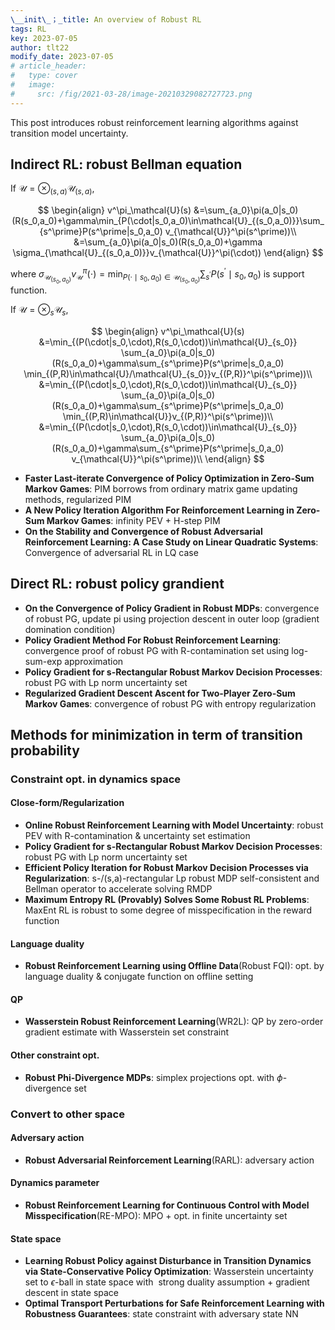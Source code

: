 ```yaml
---
\__init\_；_title: An overview of Robust RL
tags: RL
key: 2023-07-05
author: tlt22
modify_date: 2023-07-05
# article_header:
#   type: cover
#   image:
#     src: /fig/2021-03-28/image-20210329082727723.png
---
```


This post introduces robust reinforcement learning algorithms against transition model uncertainty.

<!--more-->

## Indirect RL: robust Bellman equation

If $\mathcal{U}=\otimes_{(s,a)}\mathcal{U}_{(s,a)}$,

$$
\begin{align}
v^\pi_\mathcal{U}(s)
&=\sum_{a_0}\pi(a_0|s_0)(R(s_0,a_0)+\gamma\min_{P(\cdot|s_0,a_0)\in\mathcal{U}_{(s_0,a_0)}}\sum_{s^\prime}P(s^\prime|s_0,a_0)
v_{\mathcal{U}}^\pi(s^\prime))\\
&=\sum_{a_0}\pi(a_0|s_0)(R(s_0,a_0)+\gamma
\sigma_{\mathcal{U}_{(s_0,a_0)}}v_{\mathcal{U}}^\pi(\cdot))
\end{align}
$$

where $\sigma_{\mathcal{U}_{(s_0,a_0)}}v_{\mathcal{U}}^\pi(\cdot)=\min_{P(\cdot\mid s_0,a_0)\in\mathcal{U}_{(s_0,a_0)}}\sum_{s^\prime}P(s^\prime\mid s_0,a_0)$ is support function.

If $\mathcal{U}=\otimes_{s}\mathcal{U}_{s}$,

$$
\begin{align}
v^\pi_\mathcal{U}(s)
&=\min_{(P(\cdot|s_0,\cdot),R(s_0,\cdot))\in\mathcal{U}_{s_0}}
\sum_{a_0}\pi(a_0|s_0)(R(s_0,a_0)+\gamma\sum_{s^\prime}P(s^\prime|s_0,a_0)
\min_{(P,R)\in\mathcal{U}/\mathcal{U}_{s_0}}v_{(P,R)}^\pi(s^\prime))\\
&=\min_{(P(\cdot|s_0,\cdot),R(s_0,\cdot))\in\mathcal{U}_{s_0}}
\sum_{a_0}\pi(a_0|s_0)(R(s_0,a_0)+\gamma\sum_{s^\prime}P(s^\prime|s_0,a_0)
\min_{(P,R)\in\mathcal{U}}v_{(P,R)}^\pi(s^\prime))\\
&=\min_{(P(\cdot|s_0,\cdot),R(s_0,\cdot))\in\mathcal{U}_{s_0}}
\sum_{a_0}\pi(a_0|s_0)(R(s_0,a_0)+\gamma\sum_{s^\prime}P(s^\prime|s_0,a_0)
v_{\mathcal{U}}^\pi(s^\prime))\\
\end{align}
$$

- **Faster Last-iterate Convergence of Policy Optimization in Zero-Sum Markov Games**: PIM borrows from ordinary matrix game updating methods, regularized PIM
- **A New Policy Iteration Algorithm For Reinforcement Learning in Zero-Sum Markov Games**: infinity PEV + H-step PIM
- **On the Stability and Convergence of Robust Adversarial Reinforcement Learning: A Case Study on Linear Quadratic Systems**: Convergence of adversarial RL in LQ case


## Direct RL: robust policy grandient

- **On the Convergence of Policy Gradient in Robust MDPs**: convergence of robust PG, update pi using projection descent in outer loop (gradient domination condition)
- **Policy Gradient Method For Robust Reinforcement Learning**: convergence proof of robust PG with R-contamination set using log-sum-exp approximation
- **Policy Gradient for s-Rectangular Robust Markov Decision Processes**: robust PG with Lp norm uncertainty set
- **Regularized Gradient Descent Ascent for Two-Player Zero-Sum Markov Games**: convergence of robust PG with entropy regularization

## Methods for minimization in term of transition probability

### Constraint opt. in dynamics space

#### Close-form/Regularization

- **Online Robust Reinforcement Learning with Model Uncertainty**: robust PEV with R-contamination & uncertainty set estimation
- **Policy Gradient for s-Rectangular Robust Markov Decision Processes**: robust PG with Lp norm uncertainty set
- **Efficient Policy Iteration for Robust Markov Decision Processes via Regularization**: s-/(s,a)-rectangular Lp robust MDP self-consistent and Bellman operator to accelerate solving RMDP
- **Maximum Entropy RL (Provably) Solves Some Robust RL Problems**: MaxEnt RL is robust to some degree of misspecification in the reward function

#### Language duality

- **Robust Reinforcement Learning using Offline Data**(Robust FQI): opt. by language duality & conjugate function on offline setting

#### QP

- **Wasserstein Robust Reinforcement Learning**(WR2L): QP by zero-order gradient estimate with Wasserstein set constraint

#### Other constraint opt.

- **Robust Phi-Divergence MDPs**: simplex projections opt. with $\phi$-divergence set

### Convert to other space

#### Adversary action

- **Robust Adversarial Reinforcement Learning**(RARL): adversary action

#### Dynamics parameter

- **Robust Reinforcement Learning for Continuous Control with Model Misspecification**(RE-MPO): MPO + opt. in finite uncertainty set

#### State space

- **Learning Robust Policy against Disturbance in Transition Dynamics via State-Conservative Policy Optimization**: Wasserstein uncertainty set to $\epsilon$-ball in state space with  strong duality assumption + gradient descent in state space
- **Optimal Transport Perturbations for Safe Reinforcement Learning with Robustness Guarantees**: state constraint with adversary state NN